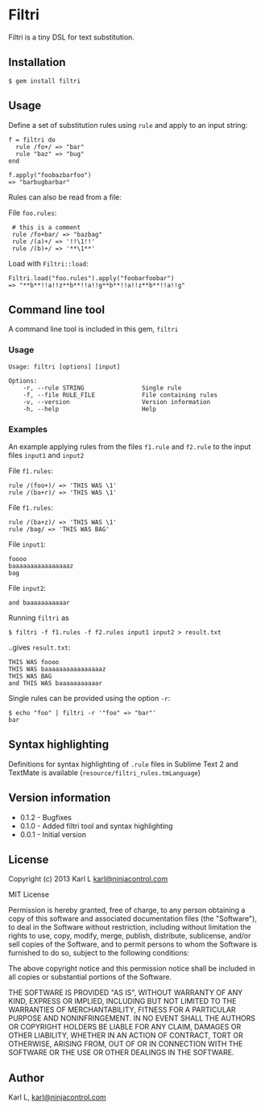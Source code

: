 Filtri
======

Filtri is a tiny DSL for text substitution.

## Installation

    $ gem install filtri

## Usage

Define a set of substitution rules using `rule` and apply to an input string:


    f = filtri do
      rule /fo+/ => "bar"
      rule "baz" => "bug"
    end

    f.apply("foobazbarfoo")
    => "barbugbarbar"

Rules can also be read from a file:

File `foo.rules`:

     # this is a comment
     rule /fo+bar/ => "bazbag"
     rule /(a)+/ => '!!\1!!'
     rule /(b)+/ => '**\1**'

Load with `Filtri::load`:

    Filtri.load("foo.rules").apply("foobarfoobar")
    => "**b**!!a!!z**b**!!a!!g**b**!!a!!z**b**!!a!!g"

## Command line tool

A command line tool is included in this gem, `filtri`

### Usage

    Usage: filtri [options] [input]

    Options:
        -r, --rule STRING                Single rule
        -f, --file RULE_FILE             File containing rules
        -v, --version                    Version information
        -h, --help                       Help


### Examples

An example applying rules from the files `f1.rule` and `f2.rule` to the input files `input1` and `input2`

File `f1.rules`:

    rule /(foo+)/ => 'THIS WAS \1'
    rule /(ba+r)/ => 'THIS WAS \1'

File `f1.rules`:

    rule /(ba+z)/ => 'THIS WAS \1'
    rule /bag/ => 'THIS WAS BAG'

File `input1`:

    foooo
    baaaaaaaaaaaaaaaaz
    bag

File `input2`:

    and baaaaaaaaaaar

Running `filtri` as

    $ filtri -f f1.rules -f f2.rules input1 input2 > result.txt

..gives `result.txt`:

    THIS WAS foooo
    THIS WAS baaaaaaaaaaaaaaaaz
    THIS WAS BAG
    and THIS WAS baaaaaaaaaaar

Single rules can be provided using the option `-r`:

    $ echo "foo" | filtri -r '"foo" => "bar"'
    bar


## Syntax highlighting

Definitions for syntax highlighting of `.rule` files in Sublime Text 2 and TextMate is available (`resource/filtri_rules.tmLanguage`)

## Version information

* 0.1.2 - Bugfixes
* 0.1.0 - Added filtri tool and syntax highlighting
* 0.0.1 - Initial version

## License

Copyright (c) 2013 Karl L <karl@ninjacontrol.com>

MIT License

Permission is hereby granted, free of charge, to any person obtaining a copy of this software and associated documentation files (the
"Software"), to deal in the Software without restriction, including without limitation the rights to use, copy, modify, merge, publish,
distribute, sublicense, and/or sell copies of the Software, and to permit persons to whom the Software is furnished to do so, subject to
the following conditions:

The above copyright notice and this permission notice shall be included in all copies or substantial portions of the Software.

THE SOFTWARE IS PROVIDED "AS IS", WITHOUT WARRANTY OF ANY KIND, EXPRESS OR IMPLIED, INCLUDING BUT NOT LIMITED TO THE WARRANTIES OF
MERCHANTABILITY, FITNESS FOR A PARTICULAR PURPOSE AND NONINFRINGEMENT. IN NO EVENT SHALL THE AUTHORS OR COPYRIGHT HOLDERS BE
LIABLE FOR ANY CLAIM, DAMAGES OR OTHER LIABILITY, WHETHER IN AN ACTION OF CONTRACT, TORT OR OTHERWISE, ARISING FROM, OUT OF OR IN CONNECTION
WITH THE SOFTWARE OR THE USE OR OTHER DEALINGS IN THE SOFTWARE.

## Author

Karl L, <karl@ninjacontrol.com>